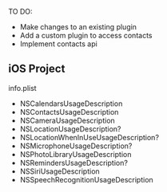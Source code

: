 TO DO:
- Make changes to an existing plugin
- Add a custom plugin to access contacts
- Implement contacts api

## iOS Project

info.plist
- NSCalendarsUsageDescription
- NSContactsUsageDescription
- NSCameraUsageDescription
- NSLocationUsageDescription?
- NSLocationWhenInUseUsageDescription?
- NSMicrophoneUsageDescription?
- NSPhotoLibraryUsageDescription
- NSRemindersUsageDescription?
- NSSiriUsageDescription
- NSSpeechRecognitionUsageDescription
